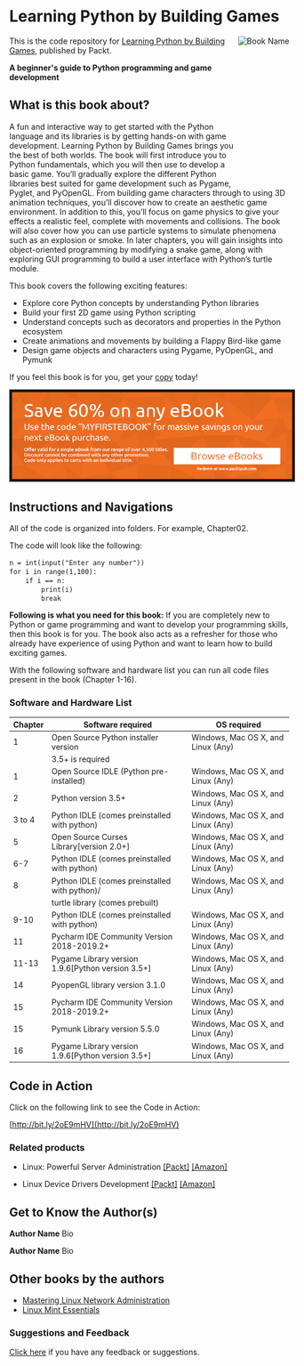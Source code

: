 # Learning Python by Building Games

<a href="https://www.packtpub.com/game-development/learning-python-by-building-games?utm_source=github&utm_medium=repository&utm_campaign=9781789802986"><img src="https://www.packtpub.com/media/catalog/product/cache/e4d64343b1bc593f1c5348fe05efa4a6/9/7/9781789802986-original.jpeg" alt="Book Name" height="256px" align="right"></a>

This is the code repository for [Learning Python by Building Games](https://www.packtpub.com/game-development/learning-python-by-building-games?utm_source=github&utm_medium=repository&utm_campaign=9781789802986), published by Packt.

**A beginner's guide to Python programming and game development**

## What is this book about?
A fun and interactive way to get started with the Python language and its libraries is by getting hands-on with game development.
Learning Python by Building Games brings you the best of both worlds. The book will first introduce you to Python fundamentals, which you will then use to develop a basic game. You’ll gradually explore the different Python libraries best suited for game development such as Pygame, Pyglet, and PyOpenGL. From building game characters through to using 3D animation techniques, you’ll discover how to create an aesthetic game environment. In addition to this, you’ll focus on game physics to give your effects a realistic feel, complete with movements and collisions. The book will also cover how you can use particle systems to simulate phenomena such as an explosion or smoke. In later chapters, you will gain insights into object-oriented programming by modifying a snake game, along with exploring GUI programming to build a user interface with Python’s turtle module.

This book covers the following exciting features: 
* Explore core Python concepts by understanding Python libraries
* Build your first 2D game using Python scripting
* Understand concepts such as decorators and properties in the Python ecosystem
* Create animations and movements by building a Flappy Bird-like game
* Design game objects and characters using Pygame, PyOpenGL, and Pymunk

If you feel this book is for you, get your [copy](https://www.amazon.com/dp/1789802989) today!

<a href="https://www.packtpub.com/?utm_source=github&utm_medium=banner&utm_campaign=GitHubBanner"><img src="https://raw.githubusercontent.com/PacktPublishing/GitHub/master/GitHub.png" 
alt="https://www.packtpub.com/" border="5" /></a>


## Instructions and Navigations
All of the code is organized into folders. For example, Chapter02.

The code will look like the following:
```
n = int(input("Enter any number"))
for i in range(1,100):
    if i == n:
        print(i)
        break
```

**Following is what you need for this book:**
If you are completely new to Python or game programming and want to develop your programming skills, then this book is for you. The book also acts as a refresher for those who already have experience of using Python and want to learn how to build exciting games.

With the following software and hardware list you can run all code files present in the book (Chapter 1-16).

### Software and Hardware List

| Chapter  | Software required                                 | OS required                        |
| -------- | --------------------------------------------------| -----------------------------------|
| 1        | Open Source Python installer version              | Windows, Mac OS X, and Linux (Any) |
|          | 3.5+ is required                                  |                                    |
| 1        | Open Source IDLE (Python pre-installed)           | Windows, Mac OS X, and Linux (Any) |
| 2        | Python version 3.5+                               | Windows, Mac OS X, and Linux (Any) |
| 3 to 4   | Python IDLE (comes preinstalled with python)      | Windows, Mac OS X, and Linux (Any) |   
| 5        | Open Source Curses Library[version 2.0+]          | Windows, Mac OS X, and Linux (Any) |
| 6-7      | Python IDLE (comes preinstalled with python)      | Windows, Mac OS X, and Linux (Any) |
| 8        | Python IDLE (comes preinstalled with python)/     | Windows, Mac OS X, and Linux (Any) |                                   
|          |  turtle library (comes prebuilt)                  |                                    |
| 9-10     | Python IDLE (comes preinstalled with python)      | Windows, Mac OS X, and Linux (Any) |
| 11       | Pycharm IDE Community Version 2018-2019.2+        | Windows, Mac OS X, and Linux (Any) |
| 11-13    | Pygame Library version 1.9.6[Python version 3.5+] | Windows, Mac OS X, and Linux (Any) |
| 14       | PyopenGL library version 3.1.0                    | Windows, Mac OS X, and Linux (Any) |
| 15       | Pycharm IDE Community Version 2018-2019.2+        | Windows, Mac OS X, and Linux (Any) |
| 15       | Pymunk Library version 5.5.0                      | Windows, Mac OS X, and Linux (Any) |
| 16       | Pygame Library version 1.9.6[Python version 3.5+] | Windows, Mac OS X, and Linux (Any) |


## Code in Action

Click on the following link to see the Code in Action:

[﻿http://bit.ly/2oE9mHV](﻿http://bit.ly/2oE9mHV)

### Related products <Other books you may enjoy>
* Linux: Powerful Server Administration [[Packt]](https://www.packtpub.com/networking-and-servers/linux-powerful-server-administration?utm_source=github&utm_medium=repository&utm_campaign=9781788293778) [[Amazon]](https://www.amazon.com/dp/1788293770)

* Linux Device Drivers Development [[Packt]](https://www.packtpub.com/networking-and-servers/linux-device-drivers-development?utm_source=github&utm_medium=repository&utm_campaign=9781785280009) [[Amazon]](https://www.amazon.com/dp/1788293770)

## Get to Know the Author(s)
**Author Name**
Bio

**Author Name**
Bio


## Other books by the authors
* [Mastering Linux Network Administration](https://www.packtpub.com/networking-and-servers/mastering-linux-network-administration?utm_source=github&utm_medium=repository&utm_campaign=9781784399597)
* [Linux Mint Essentials](https://www.packtpub.com/networking-and-servers/linux-mint-essentials?utm_source=github&utm_medium=repository&utm_campaign=9781782168157)

### Suggestions and Feedback
[Click here](https://docs.google.com/forms/d/e/1FAIpQLSdy7dATC6QmEL81FIUuymZ0Wy9vH1jHkvpY57OiMeKGqib_Ow/viewform) if you have any feedback or suggestions.
